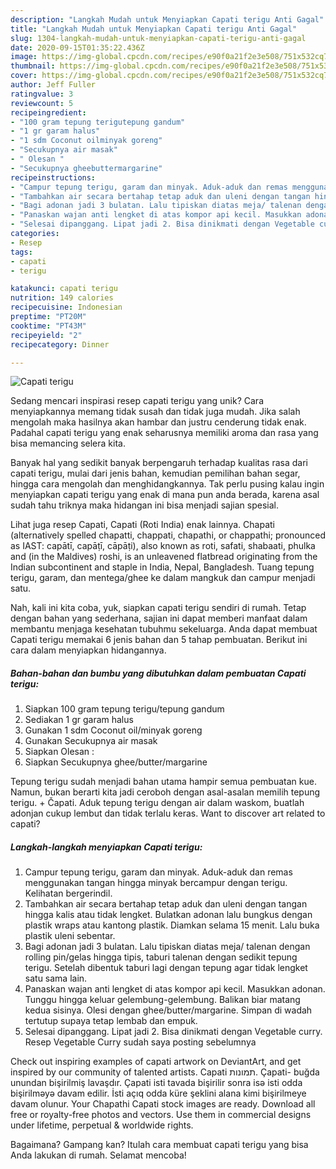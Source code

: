 ```yaml
---
description: "Langkah Mudah untuk Menyiapkan Capati terigu Anti Gagal"
title: "Langkah Mudah untuk Menyiapkan Capati terigu Anti Gagal"
slug: 1304-langkah-mudah-untuk-menyiapkan-capati-terigu-anti-gagal
date: 2020-09-15T01:35:22.436Z
image: https://img-global.cpcdn.com/recipes/e90f0a21f2e3e508/751x532cq70/capati-terigu-foto-resep-utama.jpg
thumbnail: https://img-global.cpcdn.com/recipes/e90f0a21f2e3e508/751x532cq70/capati-terigu-foto-resep-utama.jpg
cover: https://img-global.cpcdn.com/recipes/e90f0a21f2e3e508/751x532cq70/capati-terigu-foto-resep-utama.jpg
author: Jeff Fuller
ratingvalue: 3
reviewcount: 5
recipeingredient:
- "100 gram tepung terigutepung gandum"
- "1 gr garam halus"
- "1 sdm Coconut oilminyak goreng"
- "Secukupnya air masak"
- " Olesan "
- "Secukupnya gheebuttermargarine"
recipeinstructions:
- "Campur tepung terigu, garam dan minyak. Aduk-aduk dan remas menggunakan tangan hingga minyak bercampur dengan terigu. Kelihatan bergerindil."
- "Tambahkan air secara bertahap tetap aduk dan uleni dengan tangan hingga kalis atau tidak lengket. Bulatkan adonan lalu bungkus dengan plastik wraps atau kantong plastik. Diamkan selama 15 menit. Lalu buka plastik uleni sebentar."
- "Bagi adonan jadi 3 bulatan. Lalu tipiskan diatas meja/ talenan dengan rolling pin/gelas hingga tipis, taburi talenan dengan sedikit tepung terigu. Setelah dibentuk taburi lagi dengan tepung agar tidak lengket satu sama lain."
- "Panaskan wajan anti lengket di atas kompor api kecil. Masukkan adonan. Tunggu hingga keluar gelembung-gelembung. Balikan biar matang kedua sisinya. Olesi dengan ghee/butter/margarine. Simpan di wadah tertutup supaya tetap lembab dan empuk."
- "Selesai dipanggang. Lipat jadi 2. Bisa dinikmati dengan Vegetable curry. Resep Vegetable Curry sudah saya posting sebelumnya"
categories:
- Resep
tags:
- capati
- terigu

katakunci: capati terigu 
nutrition: 149 calories
recipecuisine: Indonesian
preptime: "PT20M"
cooktime: "PT43M"
recipeyield: "2"
recipecategory: Dinner

---
```



![Capati terigu](https://img-global.cpcdn.com/recipes/e90f0a21f2e3e508/751x532cq70/capati-terigu-foto-resep-utama.jpg)

Sedang mencari inspirasi resep capati terigu yang unik? Cara menyiapkannya memang tidak susah dan tidak juga mudah. Jika salah mengolah maka hasilnya akan hambar dan justru cenderung tidak enak. Padahal capati terigu yang enak seharusnya memiliki aroma dan rasa yang bisa memancing selera kita.

Banyak hal yang sedikit banyak berpengaruh terhadap kualitas rasa dari capati terigu, mulai dari jenis bahan, kemudian pemilihan bahan segar, hingga cara mengolah dan menghidangkannya. Tak perlu pusing kalau ingin menyiapkan capati terigu yang enak di mana pun anda berada, karena asal sudah tahu triknya maka hidangan ini bisa menjadi sajian spesial.

Lihat juga resep Capati, Capati (Roti India) enak lainnya. Chapati (alternatively spelled chapatti, chappati, chapathi, or chappathi; pronounced as IAST: capātī, capāṭī, cāpāṭi), also known as roti, safati, shabaati, phulka and (in the Maldives) roshi, is an unleavened flatbread originating from the Indian subcontinent and staple in India, Nepal, Bangladesh. Tuang tepung terigu, garam, dan mentega/ghee ke dalam mangkuk dan campur menjadi satu.


Nah, kali ini kita coba, yuk, siapkan capati terigu sendiri di rumah. Tetap dengan bahan yang sederhana, sajian ini dapat memberi manfaat dalam membantu menjaga kesehatan tubuhmu sekeluarga. Anda dapat membuat Capati terigu memakai 6 jenis bahan dan 5 tahap pembuatan. Berikut ini cara dalam menyiapkan hidangannya.

<!--inarticleads1-->

##### Bahan-bahan dan bumbu yang dibutuhkan dalam pembuatan Capati terigu:

1. Siapkan 100 gram tepung terigu/tepung gandum
1. Sediakan 1 gr garam halus
1. Gunakan 1 sdm Coconut oil/minyak goreng
1. Gunakan Secukupnya air masak
1. Siapkan  Olesan :
1. Siapkan Secukupnya ghee/butter/margarine


Tepung terigu sudah menjadi bahan utama hampir semua pembuatan kue. Namun, bukan berarti kita jadi ceroboh dengan asal-asalan memilih tepung terigu. + Čapati. Aduk tepung terigu dengan air dalam waskom, buatlah adonjan cukup lembut dan tidak terlalu keras. Want to discover art related to capati? 

<!--inarticleads2-->

##### Langkah-langkah menyiapkan Capati terigu:

1. Campur tepung terigu, garam dan minyak. Aduk-aduk dan remas menggunakan tangan hingga minyak bercampur dengan terigu. Kelihatan bergerindil.
1. Tambahkan air secara bertahap tetap aduk dan uleni dengan tangan hingga kalis atau tidak lengket. Bulatkan adonan lalu bungkus dengan plastik wraps atau kantong plastik. Diamkan selama 15 menit. Lalu buka plastik uleni sebentar.
1. Bagi adonan jadi 3 bulatan. Lalu tipiskan diatas meja/ talenan dengan rolling pin/gelas hingga tipis, taburi talenan dengan sedikit tepung terigu. Setelah dibentuk taburi lagi dengan tepung agar tidak lengket satu sama lain.
1. Panaskan wajan anti lengket di atas kompor api kecil. Masukkan adonan. Tunggu hingga keluar gelembung-gelembung. Balikan biar matang kedua sisinya. Olesi dengan ghee/butter/margarine. Simpan di wadah tertutup supaya tetap lembab dan empuk.
1. Selesai dipanggang. Lipat jadi 2. Bisa dinikmati dengan Vegetable curry. Resep Vegetable Curry sudah saya posting sebelumnya


Check out inspiring examples of capati artwork on DeviantArt, and get inspired by our community of talented artists. Capati תמונות. Çapati- buğda unundan bişirilmiş lavaşdır. Çapati isti tavada bişirilir sonra isə isti odda bişirilməyə davam edilir. İsti açıq odda küre şeklini alana kimi bişirilmeye davam olunur. Your Chapathi Capati stock images are ready. Download all free or royalty-free photos and vectors. Use them in commercial designs under lifetime, perpetual &amp; worldwide rights. 

Bagaimana? Gampang kan? Itulah cara membuat capati terigu yang bisa Anda lakukan di rumah. Selamat mencoba!
